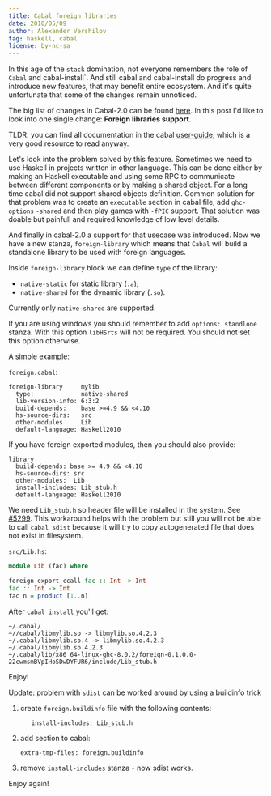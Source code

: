 ```yaml
---
title: Cabal foreign libraries
date: 2010/05/09
author: Alexander Vershilov
tag: haskell, cabal
license: by-nc-sa
---
```


In this age of the `stack` domination, not everyone remembers the
role of `Cabal` and cabal-install`. And still cabal and cabal-install do progress
and introduce new features, that may benefit entire ecosystem. And
it's quite unfortunate that some of the changes remain unnoticed.

The big list of changes in Cabal-2.0 can be found [here](http://coldwa.st/e/blog/2017-09-09-Cabal-2-0.html).
In this post I'd like to look into one single change: **Foreign libraries support**.

TLDR: you can find all documentation in the cabal [user-guide](https://www.haskell.org/cabal/users-guide/developing-packages.html#foreign-libraries), which is a very good resource to read anyway.

Let's look into the problem solved by this feature. Sometimes we need to
use Haskell in projects written in other language. This can be done either
by making an Haskell executable and using some RPC to communicate between different components or by
making a shared object. For a long time cabal did not support shared objects definition.
Common solution for that problem was to create an `executable` section in cabal file,
add `ghc-options` `-shared` and then play games with `-fPIC` support. That solution
was doable but painfull and required knowledge of low level details.

And finally in cabal-2.0 a support for that usecase was introduced. Now we have a new
stanza, `foreign-library` which means that `Cabal` will build a standalone library to
be used with foreign languages.

Inside `foreign-library` block we can define `type` of the library:

  * `native-static` for static library (`.a`);
  * `native-shared` for the dynamic library (`.so`).

Currently only `native-shared` are supported.

If you are using windows you should remember to add `options: standlone` stanza. With
this option `libHSrts` will not be required. You should not set this option otherwise.

A simple example:

`foreign.cabal`:

```cabal
foreign-library     mylib
  type:             native-shared
  lib-version-info: 6:3:2
  build-depends:    base >=4.9 && <4.10
  hs-source-dirs:   src
  other-modules     Lib
  default-language: Haskell2010
```

If you have foreign exported modules, then you should also provide:

```cabal
library
  build-depends: base >= 4.9 && <4.10
  hs-source-dirs: src
  other-modules:  Lib
  install-includes: Lib_stub.h
  default-language: Haskell2010

```

We need `Lib_stub.h` so header file will be installed in the system.
See [#5299](https://github.com/haskell/cabal/issues/5299). This workaround
helps with the problem but still you will not be able to call `cabal sdist` because
it will try to copy autogenerated file that does not exist in filesystem.


`src/Lib.hs`:
```haskell
module Lib (fac) where

foreign export ccall fac :: Int -> Int
fac :: Int -> Int
fac n = product [1..n]
```

After `cabal install` you'll get:
```
~/.cabal/
~//cabal/libmylib.so -> libmylib.so.4.2.3
~/.cabal/libmylib.so.4 -> libmylib.so.4.2.3
~/.cabal/libmylib.so.4.2.3
~/.cabal/lib/x86_64-linux-ghc-8.0.2/foreign-0.1.0.0-22cwmsmBVpIHoSDwDYFUR6/include/Lib_stub.h
```

Enjoy!

Update: problem with `sdist` can be worked around by using a buildinfo trick

  1. create `foreign.buildinfo` file with the following contents:
     ```
        install-includes: Lib_stub.h
     ```
  2. add section to cabal:
     ```
     extra-tmp-files: foreign.buildinfo
     ```
  3. remove `install-includes` stanza - now sdist works.


Enjoy again!

